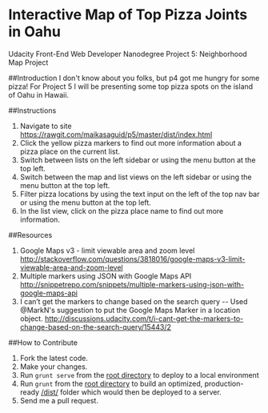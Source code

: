 Interactive Map of Top Pizza Joints in Oahu
===============================

Udacity Front-End Web Developer Nanodegree
Project 5: Neighborhood Map Project

##Introduction
I don't know about you folks, but p4 got me hungry for some pizza! For Project 5 I will be presenting some top pizza spots on the island of Oahu in Hawaii.

##Instructions
1.  Navigate to site https://rawgit.com/maikasaguid/p5/master/dist/index.html
2.  Click the yellow pizza markers to find out more information about a pizza place on the current list.
3.  Switch between lists on the left sidebar or using the menu button at the top left.
4.  Switch between the map and list views on the left sidebar or using the menu button at the top left.
5.  Filter pizza locations by using the text input on the left of the top nav bar or using the menu button at the top left.
6.  In the list view, click on the pizza place name to find out more information.

##Resources
1.  Google Maps v3 - limit viewable area and zoom level
    http://stackoverflow.com/questions/3818016/google-maps-v3-limit-viewable-area-and-zoom-level
2.  Multiple markers using JSON with Google Maps API
    http://snippetrepo.com/snippets/multiple-markers-using-json-with-google-maps-api
3.  I can’t get the markers to change based on the search query -- Used @MarkN's suggestion to put the Google Maps Marker in a location object.
    http://discussions.udacity.com/t/i-cant-get-the-markers-to-change-based-on-the-search-query/15443/2

##How to Contribute
1.  Fork the latest code.
2.  Make your changes.
3.  Run `grunt serve` from the [root directory](/../../) to deploy to a local environment
4.  Run `grunt` from the [root directory](/../../) to build an optimized, production-ready [/dist/](../dist/) folder which would then be deployed to a server.
5.  Send me a pull request.
